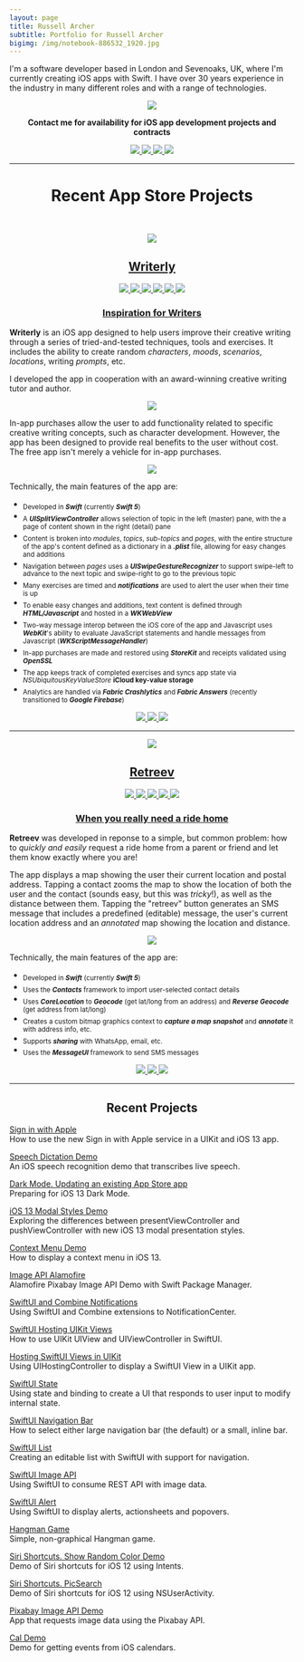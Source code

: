 ```yaml
---
layout: page
title: Russell Archer
subtitle: Portfolio for Russell Archer
bigimg: /img/notebook-886532_1920.jpg
---
```


I'm a software developer based in London and Sevenoaks, UK, where I'm currently creating iOS apps with Swift.
I have over 30 years experience in the industry in many different roles and with a range of technologies.

<p align="center">
    <img src="./img/designCons-2.png" />
</p>

<p align="center">
    <strong>Contact me for availability for iOS app development projects and contracts</strong>
</p>

<p align="center">
	<a href="https://github.com/russell-archer">
		<img src="https://img.shields.io/static/v1?style=flat-square&logo=GitHub&label=GitHub&message=Russell%20Archer&color=lightgray">
	</a>
    <a href="https://twitter.com/Russell_Archer">
		<img src="https://img.shields.io/static/v1?style=flat-square&logo=Twitter&label=Twitter&message=Russell%20Archer&color=00ACEE">
	</a>
	<a href="mailto:russell.archer@mac.com">
		<img src="https://img.shields.io/static/v1?style=flat-square&logo=Apple&label=Email&message=Russell%20Archer&color=F76831">
	</a>
	<a href="./russell-archer-cv-short.pdf">
		<img src="https://img.shields.io/static/v1?style=flat-square&logo=Adobe-Acrobat-Reader&label=CV&message=PDF&color=green">
	</a>
</p>

<hr />
<h1 align="center">Recent App Store Projects</h1>
<p>&nbsp;</p>

<p align="center">
    <a href="https://russell-archer.github.io/Writerly/">
        <img src="./img/writerly-icon-rounded.png" />
    </a>
</p>

<h2 align="center">
    <a href="https://russell-archer.github.io/Writerly/">Writerly</a>
</h2>

<p align="center">
    <a href="https://russell-archer.github.io/Writerly/">
        <img src="https://img.shields.io/static/v1?style=flat-square&logo=Apple&label=Platform&message=iOS&color=green">
    </a>
    <a href="https://russell-archer.github.io/Writerly/">
        <img src="https://img.shields.io/static/v1?style=flat-square&logo=Swift&label=Language&message=Swift&color=FA7343">
    </a>
    <a href="https://russell-archer.github.io/Writerly/">
        <img src="https://img.shields.io/static/v1?style=flat-square&logo=Firebase&label=Analytics&message=Firebase&color=FFCA28">
    </a>
    <a href="https://russell-archer.github.io/Writerly/">
        <img src="https://img.shields.io/static/v1?style=flat-square&logo=UIKit&label=Framework&message=UIKit&color=2396F3">
    </a>
    <a href="https://russell-archer.github.io/Writerly/">
        <img src="https://img.shields.io/static/v1?label=Framework&message=StoreKit&color=941100">
    </a>
    <a href="https://russell-archer.github.io/Writerly/">
        <img src="https://img.shields.io/static/v1?label=Framework&message=MapKit&color=942192">
    </a>
</p>

<h3 align="center">
    <a href="https://russell-archer.github.io/Writerly/">Inspiration for Writers</a>
</h3>

**Writerly** is an iOS app designed to help users improve their creative writing through a series of tried-and-tested techniques, tools
and exercises. It includes the ability to create random *characters*, *moods*, *scenarios*, *locations*, writing *prompts*, etc.

I developed the app in cooperation with an award-winning creative writing tutor and author.

<p align="center">
    <a href="https://russell-archer.github.io/Writerly/">
        <img src="./img/writerly-quote.png" />
    </a>
</p>

In-app purchases allow the user to add functionality related to specific creative writing concepts, such as character development.
However, the app has been designed to provide real benefits to the user without cost. The free app isn't merely a vehicle for in-app
purchases.

<p align="center">
    <a href="https://russell-archer.github.io/Writerly/">
        <img src="./img/writerly-ad1.png" />
    </a>
</p>

Technically, the main features of the app are:

* <sub>Developed in ***Swift*** (currently ***Swift 5***)</sub>
* <sub>A ***UISplitViewController*** allows selection of topic in the left (master) pane, with the a page of content shown in the right (detail) pane</sub>
* <sub>Content is broken into *modules*, *topics*, *sub-topics* and *pages*, with the entire structure of the app's content defined as a dictionary in a ***.plist*** file, allowing for easy changes and additions</sub>
* <sub>Navigation between *pages* uses a ***UISwipeGestureRecognizer*** to support swipe-left to advance to the next topic and swipe-right to go to the previous topic</sub>
* <sub>Many exercises are timed and ***notifications*** are used to alert the user when their time is up</sub>
* <sub>To enable easy changes and additions, text content is defined through ***HTML/Javascript*** and hosted in a ***WKWebView***</sub>
* <sub>Two-way message interop between the iOS core of the app and Javascript uses ***WebKit***'s ability to evaluate JavaScript statements and handle messages from Javascript (***WKScriptMessageHandler***)</sub>
* <sub>In-app purchases are made and restored using ***StoreKit*** and receipts validated using ***OpenSSL***</sub>
* <sub>The app keeps track of completed exercises and syncs app state via *NSUbiquitousKeyValueStore* **iCloud key-value storage**</sub>
* <sub>Analytics are handled via ***Fabric Crashlytics*** and ***Fabric Answers*** (recently transitioned to ***Google Firebase***)</sub>

<p align="center">
    <a href="https://russell-archer.github.io/Writerly/">
        <img src="./img/writerly-ss1.png" />
    </a>
    <a href="https://russell-archer.github.io/Writerly/">
        <img src="./img/writerly-ss4.png" />
    </a>
    <a href="https://russell-archer.github.io/Writerly/">
        <img src="./img/writerly-ss5.png" />
    </a>
</p>

<hr />

<p align="center">
    <a href="https://russell-archer.github.io/Retreev/">
        <img src="./img/retreev-icon-rounded.png" />
    </a>
</p>

<h2 align="center">
    <a href="https://russell-archer.github.io/Retreev/">Retreev</a>
</h2>

<p align="center">
    <a href="https://russell-archer.github.io/Retreev/">
        <img src="https://img.shields.io/static/v1?style=flat-square&logo=Apple&label=Platform&message=iOS&color=green">
    </a>
    <a href="https://russell-archer.github.io/Retreev/">
        <img src="https://img.shields.io/static/v1?style=flat-square&logo=Swift&label=Language&message=Swift&color=FA7343">
    </a>
    <a href="https://russell-archer.github.io/Retreev/">
        <img src="https://img.shields.io/static/v1?style=flat-square&logo=UIKit&label=Framework&message=UIKit&color=2396F3">
    </a>
    <a href="https://russell-archer.github.io/Retreev/">
        <img src="https://img.shields.io/static/v1?label=Framework&message=MapKit&color=942192">
    </a>
    <a href="https://russell-archer.github.io/Retreev/">
        <img src="https://img.shields.io/static/v1?label=Framework&message=Contacts&color=yellow">
    </a>  
</p>

<h3 align="center">
    <a href="https://russell-archer.github.io/Retreev/">When you really need a ride home</a>
</h3>

**Retreev** was developed in reponse to a simple, but common problem: how to *quickly and easily* request a ride home from a parent or friend
and let them know exactly where you are!

The app displays a map showing the user their current location and postal address. Tapping a contact zooms the map to show the
location of both the user and the contact (sounds easy, but this was *tricky*!), as well as the distance between them.
Tapping the "retreev" button generates an SMS message that includes a predefined (editable) message, the user's current
location address and an *annotated* map showing the location and distance.

<p align="center">
    <a href="https://russell-archer.github.io/Retreev/">
        <img src="./img/retreev-quote-big.jpg" />
    </a>
</p>

Technically, the main features of the app are:

* <sub>Developed in ***Swift*** (currently ***Swift 5***)</sub>
* <sub>Uses the ***Contacts*** framework to import user-selected contact details</sub>
* <sub>Uses ***CoreLocation*** to ***Geocode*** (get lat/long from an address) and ***Reverse Geocode*** (get address from lat/long)</sub>
* <sub>Creates a custom bitmap graphics context to ***capture a map snapshot*** and ***annotate*** it with address info, etc.</sub>
* <sub>Supports ***sharing*** with WhatsApp, email, etc.</sub>
* <sub>Uses the ***MessageUI*** framework to send SMS messages</sub>

<p align="center">
    <a href="https://russell-archer.github.io/Retreev/">
        <img src="./img/retreev-ss1.png" />
    </a>
    <a href="https://russell-archer.github.io/Retreev/">
        <img src="./img/retreev-ss2.png" />
    </a>
    <a href="https://russell-archer.github.io/Retreev/">
        <img src="./img/retreev-ss3.png" />
    </a>
</p>

<hr />
<h2 align="center">Recent Projects</h2>

[Sign in with Apple](https://github.com/russell-archer/AppleSignInDemo)<br/>
How to use the new Sign in with Apple service in a UIKit and iOS 13 app.

[Speech Dictation Demo](https://github.com/russell-archer/SpeechDictationDemo)<br/>
An iOS speech recognition demo that transcribes live speech.

[Dark Mode. Updating an existing App Store app](https://github.com/russell-archer/DarkModeDemo-UIKit)<br/>
Preparing for iOS 13 Dark Mode.

[iOS 13 Modal Styles Demo](https://github.com/russell-archer/ModalStylesDemo)<br/>
Exploring the differences between presentViewController and pushViewController with new iOS 13 modal presentation styles.

[Context Menu Demo](https://github.com/russell-archer/ContextMenuDemo)<br/>
How to display a context menu in iOS 13.

[Image API Alamofire](https://github.com/russell-archer/ImageApiAlamofire)<br/>
Alamofire Pixabay Image API Demo with Swift Package Manager.

[SwiftUI and Combine Notifications](https://github.com/russell-archer/SwiftUI-Combine-NotificationDemo)<br/>
Using SwiftUI and Combine extensions to NotificationCenter.

[SwiftUI Hosting UIKit Views](https://github.com/russell-archer/SwiftUI-SwiftUIHostingUIKit)<br/>
How to use UIKit UIView and UIViewController in SwiftUI.

[Hosting SwiftUI Views in UIKit](https://github.com/russell-archer/SwiftUI-UIKitHostingSwiftUI)<br/>
Using UIHostingController to display a SwiftUI View in a UIKit app.

[SwiftUI State](https://github.com/russell-archer/SwiftUI-StateDemo)<br/>
Using state and binding to create a UI that responds to user input to modify internal state.

[SwiftUI Navigation Bar](https://github.com/russell-archer/SwiftUI-NavBarDemo)<br/>
How to select either large navigation bar (the default) or a small, inline bar.

[SwiftUI List](https://github.com/russell-archer/SwiftUI-ListDemo)<br/>
Creating an editable list with SwiftUI with support for navigation.

[SwiftUI Image API](https://github.com/russell-archer/SwiftUI-ImageAPIDemo)<br/>
Using SwiftUI to consume REST API with image data.

[SwiftUI Alert](https://github.com/russell-archer/SwiftUI-AlertDemo)<br/>
Using SwiftUI to display alerts, actionsheets and popovers.

[Hangman Game](https://github.com/russell-archer/Hangman)<br/>
Simple, non-graphical Hangman game.

[Siri Shortcuts. Show Random Color Demo](https://github.com/russell-archer/ShowRandomColor)<br/>
Demo of Siri shortcuts for iOS 12 using Intents.

[Siri Shortcuts. PicSearch](https://github.com/russell-archer/PicSearch)<br/>
Demo of Siri shortcuts for iOS 12 using NSUserActivity.

[Pixabay Image API Demo](https://github.com/russell-archer/ImageApiDemo)<br/>
App that requests image data using the Pixabay API.

[Cal Demo](https://github.com/russell-archer/CalDemo)<br/>
Demo for getting events from iOS calendars.

